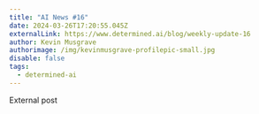 ```yaml
---
title: "AI News #16"
date: 2024-03-26T17:20:55.045Z
externalLink: https://www.determined.ai/blog/weekly-update-16
author: Kevin Musgrave
authorimage: /img/kevinmusgrave-profilepic-small.jpg
disable: false
tags:
  - determined-ai
---
```

E﻿xternal post